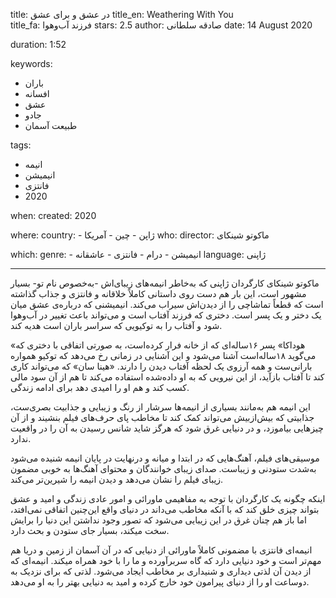 
title: در عشق و برای عشق 
title_en: Weathering With You  
title_fa: فرزند آب‌وهوا 
stars: 2.5
author: صادقه سلطانی
date: 14 August 2020

duration: 1:52

keywords:
  - باران
  - افسانه
  - عشق
  - جادو
  - طبیعت آسمان 

tags:
  - انیمه
  - انیمیشن
  - فانتزی
  - 2020   

when:
  created: 2020

where:
  country:
    - ژاپن
    - چین
    - آمریکا
who:
  director: ماکوتو شینکای 

which:
  genre:
    - انیمیشن
    - درام
    - فانتزی
    - عاشقانه
  language: ژاپنی

---

ماکوتو شینکای کارگردان ژاپنی که به‌خاطر انیمه‌های زیبای‌اش -به‌خصوص نام تو- بسیار مشهور است، این بار هم دست روی داستانی کاملاً خلاقانه و فانتزی و جذاب گذاشته است که قطعاً تماشاچی را از دیدن‌اش سیراب می‌کند. انیمیشنی که درباره‌ی عشق میان یک دختر و یک پسر است. دختری که فرزند آفتاب است و می‌تواند باعث تغییر در آب‌وهوا شود و آفتاب را به توکیو‌یی که سراسر باران است هدیه کند.

«هوداکا» پسر ۱۶ساله‌ای که از خانه فرار کرده‌است، به صورتی اتفاقی با دختری که می‌گوید ۱۸ساله‌است آشنا‌ می‌شود و این آشنایی در زمانی رخ می‌دهد که توکیو همواره بارانی‌ست و همه‌ آرزوی یک لحظه آفتاب دیدن را دارند‌. «هینا سان» که می‌تواند کاری کند تا آفتاب بازآید، از این نیرویی که به او داده‌شده استفاده می‌کند تا هم از آن سود مالی کسب کند و هم او را امیدی دهد برای ادامه زندگی.

این انیمه هم به‌مانند بسیاری از انیمه‌ها سرشار از رنگ و زیبایی و جذابیت بصری‌ست، جذابیتی که بیش‌ازبیش می‌تواند کمک کند تا مخاطب پای حرف‌های فیلم بنشیند و از آن چیزهایی بیاموزد، و در دنیایی غرق شود که هرگز شاید شانس رسیدن به آن را در واقعیت ندارد.

موسیقی‌های فیلم، آهنگ‌هایی که در ابتدا و میانه و درنهایت در پایان انیمه شنیده می‌شود به‌شدت ستودنی و زیباست. صدای زیبای خوانندگان و محتوای آهنگ‌ها به خوبی مضمون زیبای فیلم را نشان می‌دهد و دیدن انیمه را شیرین‌تر می‌کند.

اینکه چگونه یک کارگردان با توجه به مفاهیمی ماورائی و امور عادی زندگی و امید و عشق بتواند چیزی خلق کند که با آنکه مخاطب می‌داند در دنیای واقع این‌چنین اتفاقی نمی‌افتد، اما باز هم چنان غرق در این زیبایی می‌شود که تصور وجود نداشتن این دنیا را برایش سخت میکند، بسیار جای ستودن و بحث دارد.

انیمه‌ای فانتزی با مضمونی کاملاً ماورائی از دنیایی که در آن آسمان از زمین و دریا هم مهم‌تر است و خود دنیایی دارد که گاه سربرآورده و ما را با خود همراه میکند. انیمه‌ای که از دیدن آن لذتی دیداری و شنیداری بر مخاطب ایجاد می‌شود. لذتی که برای نزدیک به دوساعت او را از دنیای پیرامون خود خارج کرده و امید به دنیایی بهتر را به او می‌دهد.
